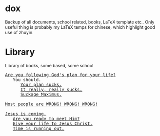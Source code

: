 # dox
Backup of all documents, school related, books, LaTeX template etc..
Only useful thing is probably my LaTeX temps for chinese, which highlight good use of zhuyin.

# Library
Library of books, some based, some school

<pre><a href="https://www.bible.com/bible/111/ISA.55.12-13">Are you following God's plan for your life?</a> 
   You should.
      <a href="http://bible.com/111/luk.16.19-31.niv">Your plan sucks.</a>
      <a href="http://bible.com/111/mat.25.31-46.niv">It really, really sucks.</a>
      <a href="http://bible.com/111/rev.20.11-15.niv">Suckage Maximus.</a>

<a href="https://www.bible.com/bible/111/MAT.7.13-14">Most people are WRONG! WRONG! WRONG!</a>

<a href="https://www.bible.com/bible/111/ACT.1.6-11">Jesus is coming.</a>
   <a href="https://www.bible.com/bible/111/JHN.1.12-13">Are you ready to meet Him?</a>
   <a href="https://markjerde.wordpress.com/how-to-get-saved/">Give your life to Jesus Christ.</a>
   <a href="https://markjerde.wordpress.com/time-is-running-out/">Time is running out.</a>
</pre>
